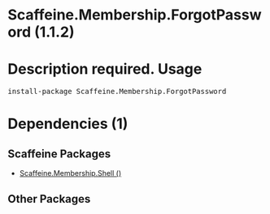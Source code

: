 ﻿Scaffeine.Membership.ForgotPassword (1.1.2)
======
Description required.
Usage
======
<pre>install-package Scaffeine.Membership.ForgotPassword</pre>
Dependencies (1)
=====

Scaffeine Packages
------
* [Scaffeine.Membership.Shell ()](https://github.com/wcpro/Scaffeine/tree/master/src/Scaffeine.Membership.Shell)

Other Packages
------
